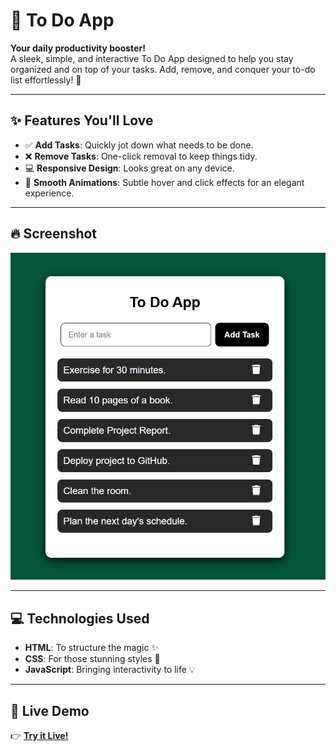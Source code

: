 # 📝 To Do App

**Your daily productivity booster!**  
A sleek, simple, and interactive To Do App designed to help you stay organized and on top of your tasks. Add, remove, and conquer your to-do list effortlessly! 🚀

---

## ✨ Features You'll Love

- ✅ **Add Tasks**: Quickly jot down what needs to be done.  
- ❌ **Remove Tasks**: One-click removal to keep things tidy.  
- 💻 **Responsive Design**: Looks great on any device.  
- 🎨 **Smooth Animations**: Subtle hover and click effects for an elegant experience.  

---

## 🔥 Screenshot

![Screenshot](Screenshot.png)

---

## 💻 Technologies Used

- **HTML**: To structure the magic ✨  
- **CSS**: For those stunning styles 🎨  
- **JavaScript**: Bringing interactivity to life 💡  

---

## 🎥 Live Demo  

👉 [**Try it Live!**](https://saurabh123rawat456.github.io/my-to-do-app/)
